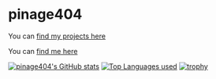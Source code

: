 <!--
### Hi there 👋

**pinage404/pinage404** is a ✨ _special_ ✨ repository because its `README.md` (this file) appears on your GitHub profile.

Here are some ideas to get you started:

- 🔭 I’m currently working on ...
- 🌱 I’m currently learning ...
- 👯 I’m looking to collaborate on ...
- 🤔 I’m looking for help with ...
- 💬 Ask me about ...
- 📫 How to reach me: ...
- 😄 Pronouns: ...
- ⚡ Fun fact: ...
-->
# pinage404

You can [find my projects here](https://pinage404.gitlab.io)

You can [find me here](https://wheretofind.me/@pinage404)

[![pinage404's GitHub stats](https://github-readme-stats.vercel.app/api?username=pinage404&theme=github_dark&show_icons=true&hide=stars)](https://github.com/anuraghazra/github-readme-stats)
[![Top Languages used](https://github-readme-stats.vercel.app/api/top-langs/?username=pinage404&theme=github_dark&layout=compact)](https://github.com/anuraghazra/github-readme-stats)
[![trophy](https://github-profile-trophy.vercel.app/?username=pinage404&theme=darkhub)](https://github.com/ryo-ma/github-profile-trophy)
